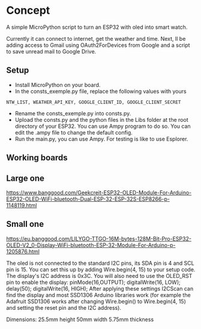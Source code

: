 # Concept

A simple MicroPython script to turn an ESP32 with oled into smart watch.

Currently it can connect to internet, get the weather and time.
Next, Il be adding access to Gmail using OAuth2ForDevices from Google and a script to save unread mail to Google Drive.

## Setup

* Install MicroPython on your board.
* In the consts_exemple.py file, replace the following values with yours
```
NTW_LIST, WEATHER_API_KEY, GOOGLE_CLIENT_ID, GOOGLE_CLIENT_SECRET
```
* Rename the consts_exemple.py into consts.py.
* Upload the consts.py and the python files in the Libs folder at the root directory of your ESP32. You can use Ampy program to do so. You can edit the .ampy file to change the default config.
* Run the main.py, you can use Ampy. For testing is like to use Esplorer.

## Working boards


Large one
---------
https://www.banggood.com/Geekcreit-ESP32-OLED-Module-For-Arduino-ESP32-OLED-WiFi-bluetooth-Dual-ESP-32-ESP-32S-ESP8266-p-1148119.html

Small one
---------
https://eu.banggood.com/LILYGO-TTGO-16M-bytes-128M-Bit-Pro-ESP32-OLED-V2_0-Display-WiFi-bluetooth-ESP-32-Module-For-Arduino-p-1205876.html

The oled is not connected to the standard I2C pins, its SDA pin is 4 and SCL pin is 15.
You can set this up by adding Wire.begin(4, 15) to your setup code. The display's I2C address is 0x3C. You will also need to use the OLED_RST pin to enable the display: pinMode(16,OUTPUT); digitalWrite(16, LOW); delay(50); digitalWrite(16, HIGH);
After applying these settings I2CScan can find the display and most SSD1306 Arduino libraries work (for example the Adafruit SSD1306 works after changing Wire.begin() to Wire.begin(4, 15) and setting the reset pin and the I2C address).

Dimensions:
25.5mm height
50mm width
5.75mm thickness
